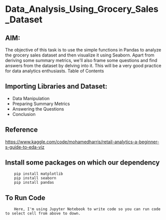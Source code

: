 # Data_Analysis_Using_Grocery_Sales_Dataset
## AIM: 
The objective of this task is to use the simple functions in Pandas to analyze the grocery sales dataset and then visualize it using Seaborn. Apart from deriving some summary metrics, we'll also frame some questions and find answers from the dataset by delving into it. This will be a very good practice for data analytics enthusiasts.
Table of Contents
## Importing Libraries and Dataset:
- Data Manipulation<br/>
- Preparing Summary Metrics<br/>
- Answering the Questions<br/>
- Conclusion<br/>
## Reference
https://www.kaggle.com/code/mohamedharris/retail-analytics-a-beginner-s-guide-to-eda-viz

## Install some packages on which our dependency

        pip install matplotlib
        pip install seaborn
        pip install pandas
## To Run Code 
        Here, I'm using Jupyter Notebook to write code so you can run code to select cell from above to down.
